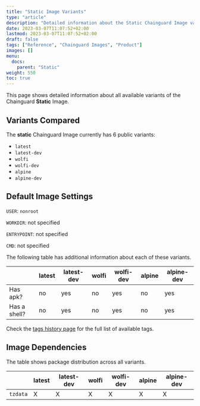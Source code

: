 ```yaml
---
title: "Static Image Variants"
type: "article"
description: "Detailed information about the Static Chainguard Image variants"
date: 2023-03-07T11:07:52+02:00
lastmod: 2023-03-07T11:07:52+02:00
draft: false
tags: ["Reference", "Chainguard Images", "Product"]
images: []
menu:
  docs:
    parent: "Static"
weight: 550
toc: true
---
```


This page shows detailed information about all available variants of the Chainguard **Static** Image.

## Variants Compared
The **static** Chainguard Image currently has 6 public variants: 

- `latest`
- `latest-dev`
- `wolfi`
- `wolfi-dev`
- `alpine`
- `alpine-dev`

## Default Image Settings
`USER`:		`nonroot`

`WORKDIR`:	not specified

`ENTRYPOINT`:	not specified

`CMD`:		not specified

The following table has additional information about each of these variants.

|              | latest | latest-dev | wolfi | wolfi-dev | alpine | alpine-dev |
|--------------|--------|------------|-------|-----------|--------|------------|
| Has apk?     | no     | yes        | no    | yes       | no     | yes        |
| Has a shell? | no     | yes        | no    | yes       | no     | yes        |

Check the [tags history page](/chainguard/chainguard-images/reference/static/tags_history/) for the full list of available tags.
## Image Dependencies
The table shows package distribution across all variants.

|          | latest | latest-dev | wolfi | wolfi-dev | alpine | alpine-dev |
|----------|--------|------------|-------|-----------|--------|------------|
| `tzdata` | X      | X          | X     | X         | X      | X          |
